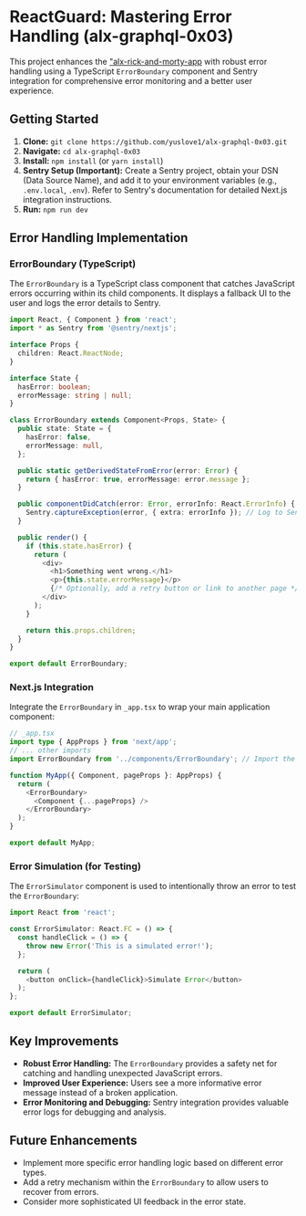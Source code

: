# ReactGuard: Mastering Error Handling (alx-graphql-0x03)

This project enhances the ["alx-rick-and-morty-app](https://github.com/yuslove1/alx-graphql-0x02/tree/main/alx-rick-and-morty-app) with robust error handling using a TypeScript `ErrorBoundary` component and Sentry integration for comprehensive error monitoring and a better user experience.

## Getting Started

1. **Clone:** `git clone https://github.com/yuslove1/alx-graphql-0x03.git`
2. **Navigate:** `cd alx-graphql-0x03`
3. **Install:** `npm install` (or `yarn install`)
4. **Sentry Setup (Important):**  Create a Sentry project, obtain your DSN (Data Source Name), and add it to your environment variables (e.g., `.env.local`, `.env`).  Refer to Sentry's documentation for detailed Next.js integration instructions.
5. **Run:** `npm run dev`


## Error Handling Implementation

### ErrorBoundary (TypeScript)

The `ErrorBoundary` is a TypeScript class component that catches JavaScript errors occurring within its child components.  It displays a fallback UI to the user and logs the error details to Sentry.

```typescript
import React, { Component } from 'react';
import * as Sentry from '@sentry/nextjs';

interface Props {
  children: React.ReactNode;
}

interface State {
  hasError: boolean;
  errorMessage: string | null;
}

class ErrorBoundary extends Component<Props, State> {
  public state: State = {
    hasError: false,
    errorMessage: null,
  };

  public static getDerivedStateFromError(error: Error) {
    return { hasError: true, errorMessage: error.message };
  }

  public componentDidCatch(error: Error, errorInfo: React.ErrorInfo) {
    Sentry.captureException(error, { extra: errorInfo }); // Log to Sentry
  }

  public render() {
    if (this.state.hasError) {
      return (
        <div>
          <h1>Something went wrong.</h1>
          <p>{this.state.errorMessage}</p>
          {/* Optionally, add a retry button or link to another page */}
        </div>
      );
    }

    return this.props.children;
  }
}

export default ErrorBoundary;

```

### Next.js Integration

Integrate the `ErrorBoundary` in `_app.tsx` to wrap your main application component:

```typescript
// _app.tsx
import type { AppProps } from 'next/app';
// ... other imports
import ErrorBoundary from '../components/ErrorBoundary'; // Import the component

function MyApp({ Component, pageProps }: AppProps) {
  return (
    <ErrorBoundary>
      <Component {...pageProps} />
    </ErrorBoundary>
  );
}

export default MyApp;
```


### Error Simulation (for Testing)

The `ErrorSimulator` component is used to intentionally throw an error to test the `ErrorBoundary`:

```typescript
import React from 'react';

const ErrorSimulator: React.FC = () => {
  const handleClick = () => {
    throw new Error('This is a simulated error!');
  };

  return (
    <button onClick={handleClick}>Simulate Error</button>
  );
};

export default ErrorSimulator;

```


## Key Improvements

* **Robust Error Handling:** The `ErrorBoundary` provides a safety net for catching and handling unexpected JavaScript errors.
* **Improved User Experience:**  Users see a more informative error message instead of a broken application.
* **Error Monitoring and Debugging:** Sentry integration provides valuable error logs for debugging and analysis.


## Future Enhancements

* Implement more specific error handling logic based on different error types.
* Add a retry mechanism within the `ErrorBoundary` to allow users to recover from errors.
* Consider more sophisticated UI feedback in the error state.


```
